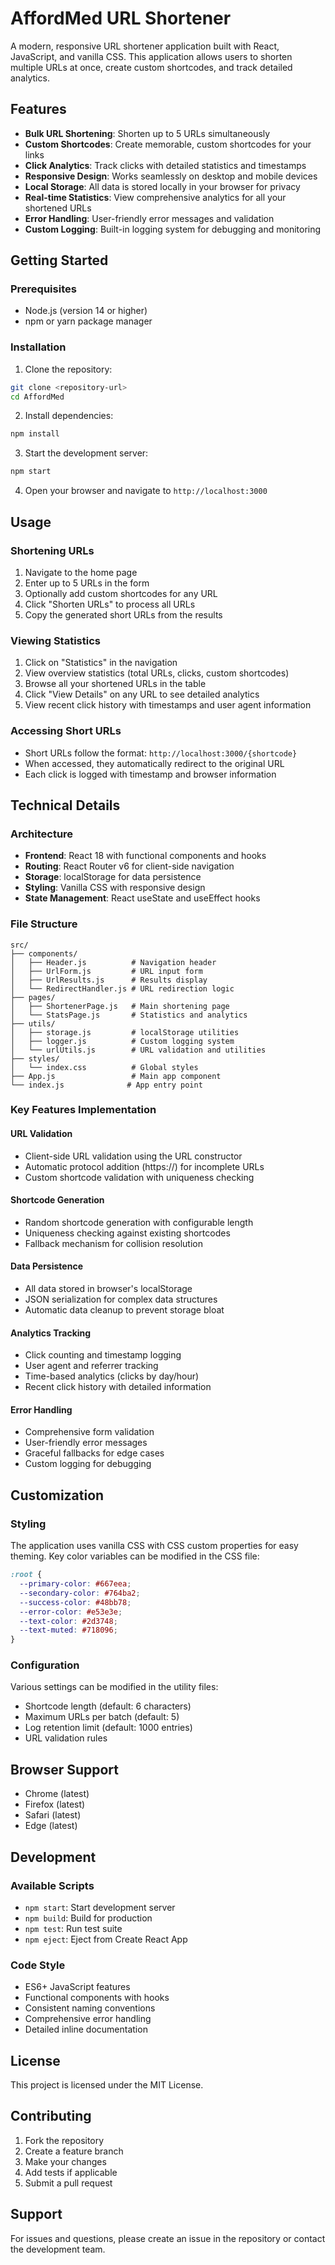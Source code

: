 # AffordMed URL Shortener

A modern, responsive URL shortener application built with React, JavaScript, and vanilla CSS. This application allows users to shorten multiple URLs at once, create custom shortcodes, and track detailed analytics.

## Features

- **Bulk URL Shortening**: Shorten up to 5 URLs simultaneously
- **Custom Shortcodes**: Create memorable, custom shortcodes for your links
- **Click Analytics**: Track clicks with detailed statistics and timestamps
- **Responsive Design**: Works seamlessly on desktop and mobile devices
- **Local Storage**: All data is stored locally in your browser for privacy
- **Real-time Statistics**: View comprehensive analytics for all your shortened URLs
- **Error Handling**: User-friendly error messages and validation
- **Custom Logging**: Built-in logging system for debugging and monitoring

## Getting Started

### Prerequisites

- Node.js (version 14 or higher)
- npm or yarn package manager

### Installation

1. Clone the repository:
```bash
git clone <repository-url>
cd AffordMed
```

2. Install dependencies:
```bash
npm install
```

3. Start the development server:
```bash
npm start
```

4. Open your browser and navigate to `http://localhost:3000`

## Usage

### Shortening URLs

1. Navigate to the home page
2. Enter up to 5 URLs in the form
3. Optionally add custom shortcodes for any URL
4. Click "Shorten URLs" to process all URLs
5. Copy the generated short URLs from the results

### Viewing Statistics

1. Click on "Statistics" in the navigation
2. View overview statistics (total URLs, clicks, custom shortcodes)
3. Browse all your shortened URLs in the table
4. Click "View Details" on any URL to see detailed analytics
5. View recent click history with timestamps and user agent information

### Accessing Short URLs

- Short URLs follow the format: `http://localhost:3000/{shortcode}`
- When accessed, they automatically redirect to the original URL
- Each click is logged with timestamp and browser information

## Technical Details

### Architecture

- **Frontend**: React 18 with functional components and hooks
- **Routing**: React Router v6 for client-side navigation
- **Storage**: localStorage for data persistence
- **Styling**: Vanilla CSS with responsive design
- **State Management**: React useState and useEffect hooks

### File Structure

```
src/
├── components/
│   ├── Header.js          # Navigation header
│   ├── UrlForm.js         # URL input form
│   ├── UrlResults.js      # Results display
│   └── RedirectHandler.js # URL redirection logic
├── pages/
│   ├── ShortenerPage.js   # Main shortening page
│   └── StatsPage.js       # Statistics and analytics
├── utils/
│   ├── storage.js         # localStorage utilities
│   ├── logger.js          # Custom logging system
│   └── urlUtils.js        # URL validation and utilities
├── styles/
│   └── index.css          # Global styles
├── App.js                 # Main app component
└── index.js              # App entry point
```

### Key Features Implementation

#### URL Validation
- Client-side URL validation using the URL constructor
- Automatic protocol addition (https://) for incomplete URLs
- Custom shortcode validation with uniqueness checking

#### Shortcode Generation
- Random shortcode generation with configurable length
- Uniqueness checking against existing shortcodes
- Fallback mechanism for collision resolution

#### Data Persistence
- All data stored in browser's localStorage
- JSON serialization for complex data structures
- Automatic data cleanup to prevent storage bloat

#### Analytics Tracking
- Click counting and timestamp logging
- User agent and referrer tracking
- Time-based analytics (clicks by day/hour)
- Recent click history with detailed information

#### Error Handling
- Comprehensive form validation
- User-friendly error messages
- Graceful fallbacks for edge cases
- Custom logging for debugging

## Customization

### Styling
The application uses vanilla CSS with CSS custom properties for easy theming. Key color variables can be modified in the CSS file:

```css
:root {
  --primary-color: #667eea;
  --secondary-color: #764ba2;
  --success-color: #48bb78;
  --error-color: #e53e3e;
  --text-color: #2d3748;
  --text-muted: #718096;
}
```

### Configuration
Various settings can be modified in the utility files:

- Shortcode length (default: 6 characters)
- Maximum URLs per batch (default: 5)
- Log retention limit (default: 1000 entries)
- URL validation rules

## Browser Support

- Chrome (latest)
- Firefox (latest)
- Safari (latest)
- Edge (latest)

## Development

### Available Scripts

- `npm start`: Start development server
- `npm build`: Build for production
- `npm test`: Run test suite
- `npm eject`: Eject from Create React App

### Code Style

- ES6+ JavaScript features
- Functional components with hooks
- Consistent naming conventions
- Comprehensive error handling
- Detailed inline documentation

## License

This project is licensed under the MIT License.

## Contributing

1. Fork the repository
2. Create a feature branch
3. Make your changes
4. Add tests if applicable
5. Submit a pull request

## Support

For issues and questions, please create an issue in the repository or contact the development team.
